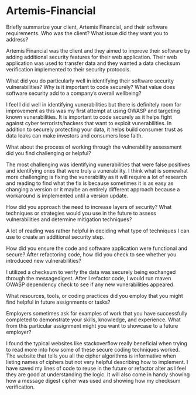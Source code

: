 # Artemis-Financial

Briefly summarize your client, Artemis Financial, and their software requirements. Who was the client? What issue did they want you to address?

Artemis Financial was the client and they aimed to improve their software by adding additional security features for their web application. Their web application was used to transfer data and they wanted a data checksum verification implemented to their security protocols. 

What did you do particularly well in identifying their software security vulnerabilities? Why is it important to code securely? What value does software security add to a company’s overall wellbeing?

I feel I did well in identifying vunerabilities but there is definitely room for improvement as this was my first attempt at using OWASP and targeting known vunerabilities. It is important to code securely as it helps fight against cyber terrorists/hackers that want to exploit vunerabilities. In addition to securely protecting your data, it helps build consumer trust as data leaks can make investors and consumers lose faith. 


What about the process of working through the vulnerability assessment did you find challenging or helpful?

The most challenging was identifying vunerabilities that were false positives and identifying ones that were truly a vunerability. I think what is somewhat more challenging is fixing the vunerability as it will require a lot of research and reading to find what the fix is because sometimes it is as easy as changing a version or it maybe an entirely different approach because a workaround is implemented until a version update.

How did you approach the need to increase layers of security? What techniques or strategies would you use in the future to assess vulnerabilities and determine mitigation techniques?

A lot of reading was rather helpful in deciding what type of techniques I can use to create an additional security step. 

How did you ensure the code and software application were functional and secure? After refactoring code, how did you check to see whether you introduced new vulnerabilities?

I utilized a checksum to verify the data was securely being exchanged through the messagedigest. After I refactor code, I would run maven OWASP dependency check to see if any new vunerabilities appeared. 

What resources, tools, or coding practices did you employ that you might find helpful in future assignments or tasks?

Employers sometimes ask for examples of work that you have successfully completed to demonstrate your skills, knowledge, and experience. What from this particular assignment might you want to showcase to a future employer?

I found the typical websites like stackoverflow really beneficial when trying to read more into how some of these secure coding techniques worked. The website that tells you all the cipher algorithms is informative when listing names of ciphers but not very helpful describing how to implement. I have saved my lines of code to reuse in the future or refactor alter as I feel they are good at understanding the logic. It will also come in handy showing how a message digest cipher was used and showing how my checksum verification.
